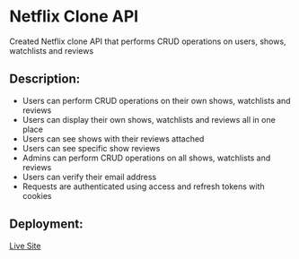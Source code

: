 # Netflix Clone API

Created Netflix clone API that performs CRUD operations on users, shows, watchlists and reviews

## Description:

- Users can perform CRUD operations on their own shows, watchlists and reviews
- Users can display their own shows, watchlists and reviews all in one place
- Users can see shows with their reviews attached
- Users can see specific show reviews
- Admins can perform CRUD operations on all shows, watchlists and reviews
- Users can verify their email address
- Requests are authenticated using access and refresh tokens with cookies

## Deployment:

[Live Site]()
